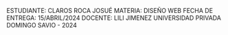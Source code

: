 ESTUDIANTE:  CLAROS ROCA JOSUÉ
MATERIA: DISEÑO WEB
FECHA DE ENTREGA: 15/ABRIL/2024
DOCENTE: LILI JIMENEZ
UNIVERSIDAD PRIVADA DOMINGO SAVIO - 2024